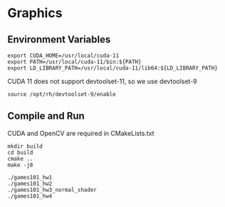# Graphics

## Environment Variables

```
export CUDA_HOME=/usr/local/cuda-11
export PATH=/usr/local/cuda-11/bin:${PATH}
export LD_LIBRARY_PATH=/usr/local/cuda-11/lib64:${LD_LIBRARY_PATH}
```

CUDA 11 does not support devtoolset-11, so we use devtoolset-9

```
source /opt/rh/devtoolset-9/enable
```

## Compile and Run

CUDA and OpenCV are required in CMakeLists.txt

```
mkdir build
cd build
cmake ..
make -j8

./games101_hw1
./games101_hw2
./games101_hw3_normal_shader
./games101_hw4
```
